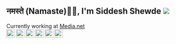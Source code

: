 <h2> नमस्ते (Namaste)🙏🏻, I'm Siddesh Shewde <img src="https://media.giphy.com/media/12oufCB0MyZ1Go/giphy.gif"> </h2>
Currently working at <a href="https://media.net/">Media.net</a>

<br>

<a href="https://discord.gg/UZDJNv">
  <img align="left" alt="Sid's Discord" width="22px" src="https://cdn.jsdelivr.net/npm/simple-icons@v3/icons/discord.svg" />
</a>
<a href="https://twitter.com/siddeshshewde">
  <img align="left" alt="Siddesh Shewde | Twitter" width="22px" src="https://cdn.jsdelivr.net/npm/simple-icons@v3/icons/twitter.svg" />
</a>
<a href="https://www.linkedin.com/in/siddesh-shewde-b5515416/">
  <img align="left" alt="Sid's LinkedIN" width="22px" src="https://cdn.jsdelivr.net/npm/simple-icons@v3/icons/linkedin.svg" />
</a>
<a href="https://t.me/siddeshshewde">
  <img align="left" alt="Sid's Telegram" width="22px" src="https://cdn.jsdelivr.net/npm/simple-icons@v3/icons/telegram.svg" />
</a>
<a href="https://www.instagram.com/siddesh_shewde/">
  <img align="left" alt="Sid's Instagram" width="22px" src="https://cdn.jsdelivr.net/npm/simple-icons@v3/icons/instagram.svg" />
</a>
<a href="https://www.reddit.com/user/Suspicious_July16">
  <img align="left" alt="Sid's Reddit" width="22px" src="https://cdn.jsdelivr.net/npm/simple-icons@v3/icons/reddit.svg" />
</a>


<!--
<img align='right' src="https://media.giphy.com/media/836HiJc7pgzy8iNXCn/giphy.gif" width="400">

<img src="https://media.giphy.com/media/8L1Ln4gOOabZIz0Q0s/giphy.gif" width="40" height="40">

-->
